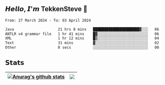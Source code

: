 ## 𝙃𝙚𝙡𝙡𝙤, 𝙄'𝙢 TekkenSteve 👋

<!--
**TekkenSteve/TekkenSteve** is a ✨ _special_ ✨ repository because its `README.md` (this file) appears on your GitHub profile.

Here are some ideas to get you started:

- 🔭 I’m currently working on ...
- 🌱 I’m currently learning ...
- 👯 I’m looking to collaborate on ...
- 🤔 I’m looking for help with ...
- 💬 Ask me about ...
- 📫 How to reach me: ...
- 😄 Pronouns: ...
- ⚡ Fun fact: ...
  -->



<!--START_SECTION:waka-->

```txt
From: 27 March 2024 - To: 03 April 2024

Java                    21 hrs 8 mins   █████████████████████▓░░░   86.02 %
ANTLR v4 grammar file   1 hr 41 mins    █▓░░░░░░░░░░░░░░░░░░░░░░░   06.90 %
XML                     1 hr 12 mins    █▒░░░░░░░░░░░░░░░░░░░░░░░   04.94 %
Text                    31 mins         ▓░░░░░░░░░░░░░░░░░░░░░░░░   02.11 %
Other                   0 secs          ░░░░░░░░░░░░░░░░░░░░░░░░░   00.04 %
```

<!--END_SECTION:waka-->

## 𝗦𝘁𝗮𝘁𝘀


| <a href="https://github.com/anuraghazra/github-readme-stats"><img align="center" src="https://github-readme-stats.vercel.app/api?username=TekkenSteve&show_icons=true&include_all_commits=true&theme=buefy&hide_border=true" alt="Anurag's github stats" /></a> | <a href="https://github.com/anuraghazra/github-readme-stats"><img align="center" src="https://github-readme-stats.vercel.app/api/top-langs/?username=TekkenSteve&layout=compact&theme=buefy&hide_border=true" /></a> |
| ------------------------------------------------------------ | ------------------------------------------------------------ |

